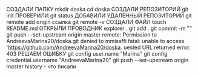 СОЗДАЛИ ПАПКУ mkdir doska
cd doska
СОЗДАЛИ РЕПОЗИТОРИЙ git init
ПРОВЕРИЛИ git status
ДОБАВИЛИ УДАЛЕННЫЙ РЕПОЗИТОРИЙ git remote add origin ссылка
git remote -v
СОЗДАЛИ ФАЙЛ touch README.md
ОТКРЫЛИ ПРОВОДНИК explorer .
git add .
git commit -m ""
git push --set-upstream origin master
remote: Permission to AndreevaMarina20/doska.git denied to mmissffi
fatal: unable to access 'https://github.com/AndreevaMarina20/doska.
uested URL returned error: 403
РЕШАЕМ ОШИБКУ git config user.name "Marina"
git config credential.username "AndreevaMarina20"
git push --set-upstream origin master
history - что писали
